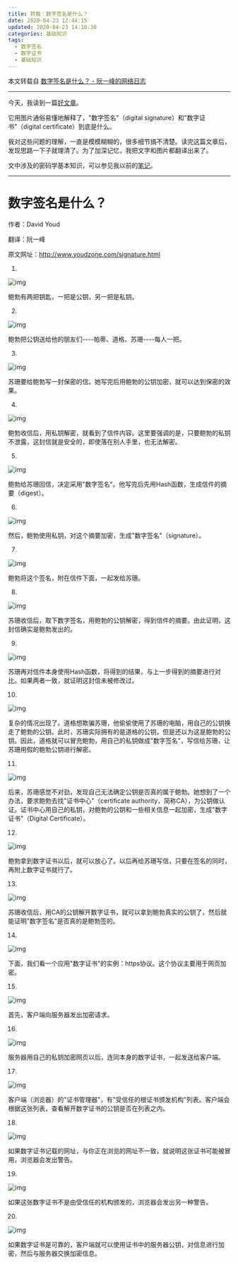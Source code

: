 ```yaml
---
title: 转载：数字签名是什么？
date: 2020-04-23 12:44:15
updated: 2020-04-23 14:10:30
categories: 基础知识
tags:
  - 数字签名
  - 数字证书
  - 基础知识
---
```


本文转载自 [数字签名是什么？ - 阮一峰的网络日志](http://www.ruanyifeng.com/blog/2011/08/what_is_a_digital_signature.html)

---

今天，我读到一篇[好文章](http://www.youdzone.com/signature.html)。

它用图片通俗易懂地解释了，"数字签名"（digital signature）和"数字证书"（digital certificate）到底是什么。

我对这些问题的理解，一直是模模糊糊的，很多细节搞不清楚。读完这篇文章后，发现思路一下子就理清了。为了加深记忆，我把文字和图片都翻译出来了。

文中涉及的密码学基本知识，可以参见我以前的[笔记](http://www.ruanyifeng.com/blog/2006/12/notes_on_cryptography.html)。

<!-- more -->

---

# 数字签名是什么？

作者：David Youd

翻译：阮一峰

原文网址：http://www.youdzone.com/signature.html

1.

![img](1.png)

鲍勃有两把钥匙，一把是公钥，另一把是私钥。

2.

![img](2.png)

鲍勃把公钥送给他的朋友们----帕蒂、道格、苏珊----每人一把。

3.

![img](3.png)

苏珊要给鲍勃写一封保密的信。她写完后用鲍勃的公钥加密，就可以达到保密的效果。

4.

![img](4.png)

鲍勃收信后，用私钥解密，就看到了信件内容。这里要强调的是，只要鲍勃的私钥不泄露，这封信就是安全的，即使落在别人手里，也无法解密。

5.

![img](5.png)

鲍勃给苏珊回信，决定采用"数字签名"。他写完后先用Hash函数，生成信件的摘要（digest）。

6.

![img](6.png)

然后，鲍勃使用私钥，对这个摘要加密，生成"数字签名"（signature）。

7.

![img](7.png)

鲍勃将这个签名，附在信件下面，一起发给苏珊。

8.

![img](8.png)

苏珊收信后，取下数字签名，用鲍勃的公钥解密，得到信件的摘要。由此证明，这封信确实是鲍勃发出的。

9.

![img](9.png)

苏珊再对信件本身使用Hash函数，将得到的结果，与上一步得到的摘要进行对比。如果两者一致，就证明这封信未被修改过。

10.

![img](10.png)

复杂的情况出现了。道格想欺骗苏珊，他偷偷使用了苏珊的电脑，用自己的公钥换走了鲍勃的公钥。此时，苏珊实际拥有的是道格的公钥，但是还以为这是鲍勃的公钥。因此，道格就可以冒充鲍勃，用自己的私钥做成"数字签名"，写信给苏珊，让苏珊用假的鲍勃公钥进行解密。

11.

![img](11.png)

后来，苏珊感觉不对劲，发现自己无法确定公钥是否真的属于鲍勃。她想到了一个办法，要求鲍勃去找"证书中心"（certificate authority，简称CA），为公钥做认证。证书中心用自己的私钥，对鲍勃的公钥和一些相关信息一起加密，生成"数字证书"（Digital Certificate）。

12.

![img](12.png)

鲍勃拿到数字证书以后，就可以放心了。以后再给苏珊写信，只要在签名的同时，再附上数字证书就行了。

13.

![img](13.png)

苏珊收信后，用CA的公钥解开数字证书，就可以拿到鲍勃真实的公钥了，然后就能证明"数字签名"是否真的是鲍勃签的。

14.

![img](14.jpg)

下面，我们看一个应用"数字证书"的实例：https协议。这个协议主要用于网页加密。

15.

![img](15.png)

首先，客户端向服务器发出加密请求。

16.

![img](16.png)

服务器用自己的私钥加密网页以后，连同本身的数字证书，一起发送给客户端。

17.

![img](17.png)

客户端（浏览器）的"证书管理器"，有"受信任的根证书颁发机构"列表。客户端会根据这张列表，查看解开数字证书的公钥是否在列表之内。

18.

![img](18.png)

如果数字证书记载的网址，与你正在浏览的网址不一致，就说明这张证书可能被冒用，浏览器会发出警告。

19.

![img](19.jpg)

如果这张数字证书不是由受信任的机构颁发的，浏览器会发出另一种警告。

20.

![img](20.png)

如果数字证书是可靠的，客户端就可以使用证书中的服务器公钥，对信息进行加密，然后与服务器交换加密信息。

